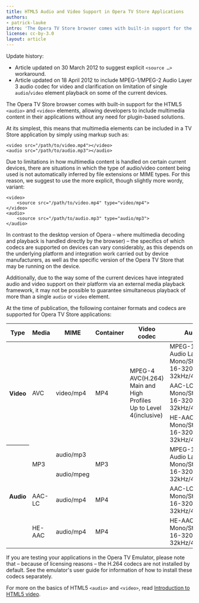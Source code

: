```yaml
---
title: HTML5 Audio and Video Support in Opera TV Store Applications
authors:
- patrick-lauke
intro: 'The Opera TV Store browser comes with built-in support for the HTML5 `<audio>` and `<video>` elements, allowing developers to include multimedia content in their applications without any need for plugin-based solutions.'
license: cc-by-3.0
layout: article
---
```

<div class="note">
<p>Update history:</p>
<ul>
<li>Article updated on 30 March 2012 to suggest explicit <code>&lt;source …></code> workaround.</li>
<li>Article updated on 18 April 2012 to include MPEG-1/MPEG-2 Audio Layer 3 audio codec for video and clarification on limitation of single <code>audio</code>/<code>video</code> element playback on some of the current devices.</li>
</ul>
</div>

<p>The Opera TV Store browser comes with built-in support for the HTML5 <code>&lt;audio&gt;</code> and <code>&lt;video&gt;</code>
elements, allowing developers to include multimedia content in their applications without any need for plugin-based solutions.</p>
<p>At its simplest, this means that multimedia elements can be included in a TV Store application by simply using markup such as:</p>

<pre><code>&lt;video src="/path/to/video.mp4">&lt;/video>
&lt;audio src="/path/to/audio.mp3">&lt;/audio></code></pre>

<div class="note">
<p>Due to limitations in how multimedia content is handled on certain current devices, there are situations in which the type of audio/video content being used is not automatically inferred by file extensions or MIME types. For this reason, we suggest to use the more explicit, though slightly more wordy, variant:</p>
<pre><code>&lt;video>
    &lt;source src="/path/to/video.mp4" type="video/mp4">
&lt;/video>
&lt;audio>
    &lt;source src="/path/to/audio.mp3" type="audio/mp3">
&lt;/audio></code></pre>
</div>

<p>In contrast to the desktop version of Opera – where multimedia decoding and playback is handled directly by the browser) – the specifics of which codecs are supported on devices can vary considerably, as this depends on the underlying platform and integration work carried out by device manufacturers, as well as the specific version of the Opera TV Store that may be running on the device.</p>

<p>Additionally, due to the way some of the current devices have integrated audio and video support on their platform via an external media playback framework, it may not be possible to guarantee simultaneous playback of more than a single <code>audio</code> or <code>video</code> element.</p>

<p>At the time of publication, the following container formats and codecs are supported for Opera TV Store applications:</p>

<table>
<thead>
<tr>
<th>Type</th>
<th>Media</th>
<th>MIME</th>
<th>Container</th>
<th>Video codec</th>
<th>Audio codec</th>
</tr>
</thead>
<tbody>
<tr>
<th rowspan="3">Video</th>
<td rowspan="3">AVC</td>
<td rowspan="3">video/mp4</td>
<td rowspan="3">MP4</td>
<td rowspan="3">MPEG-4 AVC(H.264)<br />
Main and High Profiles<br />
Up to Level 4(inclusive)</td>
<td>MPEG-1/MPEG-2<br />
Audio Layer 3<br />
Mono/Stereo<br />
16-320kbps; SBR/VBR<br />
32kHz/44.1kHz/48kHz</td>
</tr>
<tr>
<td>AAC-LC<br />
Mono/Stereo<br />
16-320kbps; SBR/VBR<br />
32kHz/44.1kHz/48kHz</td>
</tr>
<tr>
<td>HE-AAC<br />
Mono/Stereo<br />
16-320kbps; SBR/VBR<br />
32kHz/44.1kHz/48kHz</td>
</tr>
<tr>
<th rowspan="4" style="border-top:1px black solid;">Audio</th>
<td rowspan="2">MP3</td>
<td>audio/mp3</td>
<td rowspan="2">MP3</td>
<td rowspan="2"></td>
<td rowspan="2">MPEG-1/MPEG-2<br />
Audio Layer 3<br />
Mono/Stereo<br />
16-320kbps; SBR/VBR<br />
32kHz/44.1kHz/48kHz</td>
</tr>
<tr>
<td>audio/mpeg</td>
</tr>
<tr>
<td>AAC-LC</td>
<td>audio/mp4</td>
<td>MP4</td>
<td></td>
<td>AAC-LC<br />
Mono/Stereo<br />
16-320kbps; SBR/VBR<br />
32kHz/44.1kHz/48kHz</td>
</tr>
<tr>
<td>HE-AAC</td>
<td>audio/mp4</td>
<td>MP4</td>
<td></td>
<td>HE-AAC<br />
Mono/Stereo<br />
16-320kbps; SBR/VBR<br />
32kHz/44.1kHz/48kHz</td>
</tr>
</tbody>
</table>

<p class="note">If you are testing your applications in the Opera TV Emulator, please note that – because of licensing reasons – the H.264 codecs are not installed by default. See the emulator's user guide for information of how to install these codecs separately.</p>

<p class="note">For more on the basics of HTML5 <code>&lt;audio&gt;</code> and <code>&lt;video&gt;</code>, read <a href="http://dev.opera.com/articles/view/introduction-html5-video/">
Introduction to HTML5 video</a>.</p>
